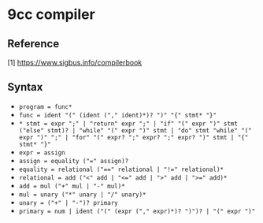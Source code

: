 # 9cc compiler

## Reference
[1] https://www.sigbus.info/compilerbook

## Syntax
* `program = func*`
* `func = ident "(" (ident ("," ident)*)? ")" "{" stmt* "}"`
* `* stmt = expr ";" | "return" expr ";" | "if" "(" expr ")" stmt ("else" stmt)? | "while" "(" expr ")" stmt | "do" stmt "while" "(" expr ")" ";" | "for" "(" expr? ";" expr? ";" expr? ")" stmt | "{" stmt* "}"`
* `expr = assign`
* `assign = equality ("=" assign)?`
* `equality = relational ("==" relational | "!=" relational)*`
* `relational = add ("<" add | "<=" add | ">" add | ">=" add)*`
* `add = mul ("+" mul | "-" mul)*`
* `mul = unary ("*" unary | "/" unary)*`
* `unary = ("+" | "-")? primary`
* `primary = num | ident ("(" (expr ("," expr)*)? ")")? | "(" expr ")"`